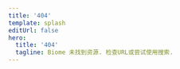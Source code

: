 ```yaml
---
title: '404'
template: splash
editUrl: false
hero:
  title: '404'
  tagline: Biome 未找到资源. 检查URL或尝试使用搜索.
---
```

